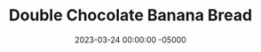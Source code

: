 ---
layout: post
title: "Double Chocolate Banana Bread"
date:   2023-03-24 00:00:00 -05000
categories: 
- Recipes
- Healthier Dessert
permalink: /recipes/double-chocolate-banana-bread
image: /assets/Food/Healthier Dessert/Choc Bread/choc-bread-cover.jpg
ing: chocbread-ing
facts: chocbread-facts
section1: Dry
start2: Banana, overripe
section2: Wet
start3: Sugar free chocolate chips
section3: Mix-ins
start4: 
section4: 
start5: 
section5: 
Prep: 10
Rest: 
Cook: 55
Source1: https://www.youtube.com/watch?v=4AaCp1rMbGo
Source2: 
whisk: https://s.samsungfood.com/ssERn
tags: 
- cocoa
- chocolate chip
- cocoa powder
- banana
- yogurt
- maple
- honey
- gluten free
- oats
- oat flour
- vic
- quick oats
- breakfast
Description: Banana bread is a great dessert for a crowd, and this healthy chocolate banana bread is a great way to still feel your best at sweets time. It's very similar to my blueberry muffins and breakfast banana bread recipes.  Check out my <a href="pbj-muffin">Peanut Butter and Jelly Muffins</a> and my <a href="banana-bread">Breakfast Banana Bread</a> for similar recipes
Instructions: 
- Preheat the oven to 350F, and line a bread pan with parchment paper. Spray the inside of the paper as well<br><br>

- Whisk together dry ingredients (oats, cornstarch, cocoa, baking soda, and salt) in a bowl<br><br>

- In a separate bowl, mash a banana. Add the rest of the wet ingredients (maple syrup, applesauce, yogurt, peanut butter, and egg) to the bowl and mix<br><br>

- Pour the dry ingredients into the wet, and combine.  Fold in the chocolate chips<br><br>

- Transfer the batter to the lined pan.  Cover with aluminum foil, and bake at 350F for about 50-60 minutes. A toothpick should come out clean, and the internal temperature will be around 200F.  You can also bake them as 32 mini muffins for 16 minutes<br><br>

- Let cool completely in the fridge for about an hour, then slice
---
